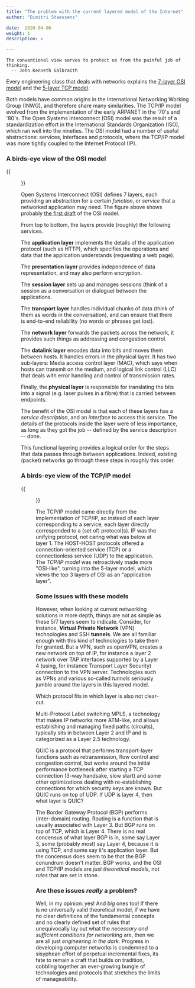 ```yaml
---
title: "The problem with the current layered model of the Internet"
author: "Dimitri Staessens"

date:  2020-04-06
weight: 1
description: >

---
```


```
The conventional view serves to protect us from the painful job of
thinking.
  -- John Kenneth Galbraith
```

Every engineering class that deals with networks explains the
[7-layer OSI model](https://www.bmc.com/blogs/osi-model-7-layers/)
and the
[5-layer TCP model](https://subscription.packtpub.com/book/cloud_and_networking/9781789349863/1/ch01lvl1sec13/tcp-ip-layer-model).

Both models have common origins in the International Networking
Working Group (INWG), and therefore share many similarities.  The
TCP/IP model evolved from the implementation of the early ARPANET in
the '70's and '80's. The Open Systems Interconnect (OSI) model was the
result of a standardization effort in the International Standards
Organization (ISO), which ran well into the nineties. The OSI model
had a number of useful abstractions: services, interfaces and
protocols, where the TCP/IP model was more tightly coupled to the
Internet Protocol (IP).

### A birds-eye view of the OSI model

{{<figure width="40%" src="/docs/concepts/aschenbrenner.png">}}

Open Systems Interconnect (OSI) defines 7 layers, each providing an
abstraction for a certain *function*, or _service_ that a networked
application may need. The figure above shows probably
[the first draft](https://tnc15.wordpress.com/2015/06/17/locked-in-tour-europe/)
of the OSI model.

From top to bottom, the layers provide (roughly) the following
services.

The __application layer__ implements the details of the application
protocol (such as HTTP), which specifies the operations and data that
the application understands (requesting a web page).

The __presentation layer__ provides independence of data representation,
and may also perform encryption.

The __session layer__ sets up and manages sessions (think of a session
as a conversation or dialogue) between the applications.

The __transport layer__ handles individual chunks of data (think of them
as words in the conversation), and can ensure that there is end-to-end
reliability (no words or phrases get lost).

The __network layer__ forwards the packets across the network, it
provides such things as addressing and congestion control.

The __datalink layer__ encodes data into bits and moves them between
hosts. It handles errors in the physical layer. It has two sub-layers:
Media access control layer (MAC), which says when hosts can transmit
on the medium, and logical link control (LLC) that deals with error
handling and control of transmission rates.

Finally, the __physical layer__ is responsible for translating the
bits into a signal (e.g. laser pulses in a fibre) that is carried
between endpoints.

The benefit of the OSI model is that each of these layers has a
_service description_, and an _interface_ to access this service. The
details of the protocols inside the layer were of less importance, as
long as they got the job -- defined by the service description --
done.

This functional layering provides a logical order for the steps that
data passes through between applications. Indeed, existing (packet)
networks go through these steps in roughly this order.

### A birds-eye view of the TCP/IP model

{{<figure width="25%" src="https://static.packt-cdn.com/products/9781789349863/graphics/6c40b664-c424-40e1-9c65-e43ebf17fbb4.png">}}

The TCP/IP model came directly from the implementation of TCP/IP, so
instead of each layer corresponding to a service, each layer directly
corresponded to a (set of) protocol(s). IP was the unifying protocol,
not caring what was below at layer 1. The HOST-HOST protocols offered
a connection-oriented service (TCP) or a connectionless service (UDP)
to the application. The _TCP/IP model_ was retroactively made more
"OSI-like", turning into the 5-layer model, which views the top 3
layers of OSI as an "application layer".

### Some issues with these models

However, when looking at current networking solutions in more depth,
things are not as simple as these 5/7 layers seem to
indicate. Consider, for instance, __Virtual Private Network__ (VPN)
technologies and SSH __tunnels__. We are all familiar enough with this
kind of technologies to take them for granted. But a VPN, such as
openVPN, creates a new network on top of IP, for instance a layer 2
network over TAP interfaces supported by a Layer 4 (using, for
instance Transport Layer Security) connection to the VPN server.
Technologies such as VPNs and various so-called _tunnels_ seriously
jumble around the layers in this layered model.

Which protocol fits in which layer is also not clear-cut.

Multi-Protocol Label switching MPLS, a technology that makes IP
networks more ATM-like, and allows establishing and managing fixed
paths (circuits), typically sits in between Layer 2 and IP and is
categorized as a Layer 2.5 technology.

QUIC is a protocol that performs transport-layer functions such as
retransmission, flow control and congestion control, but works around
the initial performance bottleneck after starting a TCP connection
(3-way handsake, slow start) and some other optimizations dealing with
re-establishing connections for which security keys are known. But
QUIC runs on top of UDP. If UDP is layer 4, then what layer is QUIC?

The Border Gateway Protocol (BGP) performs (inter-domain)
routing. Routing is a function that is usually associated with Layer
3. But BGP runs on top of TCP, which is Layer 4. There is no real
concensus of what layer BGP is in, some say Layer 3, some (probably
most) say Layer 4, because it is using TCP, and some say it's
application layer. But the concensus does seem to be that the BGP
conundrum doesn't matter. BGP works, and the OSI and TCP/IP models are
_just theoretical models_, not _rules_ that are set in stone.


### Are these issues _really_ a problem?

Well, in my opinion: yes! And _big_ ones too! If there is no
universally valid theoretical model, if we have no clear definitions
of the fundamental concepts and no clearly defined set of rules that
unequivocally lay out what the _necessary and sufficient conditions
for networking_ are, then we are all just _engineering in the dark_.
Progress in developing computer networks is condemned to a sisyphean
effort of perpetual incremental fixes, its fate to remain a craft that
builds on tradition, cobbling together an ever-growing bungle of
technologies and protocols that stretches the limits of manageability.
